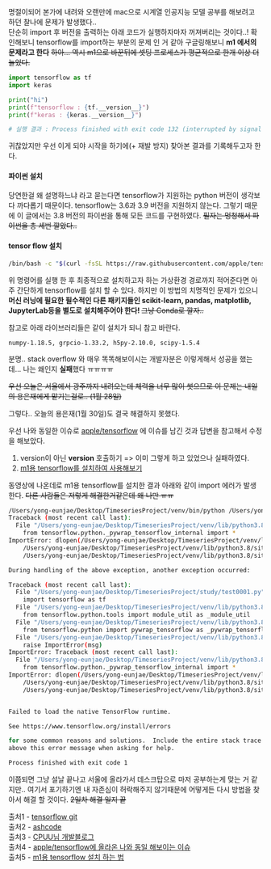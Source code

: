 명절이되어 본가에 내려와 오랜만에 mac으로 시계열 인공지능 모델 공부를 해보려고 하던 찰나에 문제가 발생했다..
<br> 단순히 import 후 버전을 출력하는 아래 코드가 실행하자마자 꺼져버리는 것이다..! 확인해보니 tensorflow를 import하는 부분의 문제 인 거 같아 구글링해보니 <b>m1 에서의 문제라고 한다</b> ~~하아... 역시 m1으로 바꾼뒤에 셋팅 프로세스가 평균적으로 한개 이상 더 늘었다.~~
```python
import tensorflow as tf
import keras

print("hi")
print(f"tensorflow : {tf.__version__}")
print(f"keras : {keras.__version__}")

# 실행 결과 : Process finished with exit code 132 (interrupted by signal 4: SIGILL)
```


귀찮았지만 우선 이게 되야 시작을 하기에(+ 재발 방지) 찾아본 결과를 기록해두고자 한다.

#### 파이썬 설치
당연한걸 왜 설명하느냐 라고 묻는다면 tensorflow가 지원하는 python 버전이 생각보다 까다롭기 때문이다.
tensorflow는 3.6과 3.9 버전을 지원하지 않는다. 그렇기 때문에 이 글에서는 3.8 버전의 파이썬을 통해 모든 코드를 구현하였다. ~~필자는 멍청해서 파이썬을 총 세번 깔았다..~~

#### tensor flow 설치
``` bash
/bin/bash -c "$(curl -fsSL https://raw.githubusercontent.com/apple/tensorflow_macos/master/scripts/download_and_install.sh)"
```
위 명령어를 실행 한 후 최종적으로 설치하고자 하는 가상환경 경로까지 적어준다면 아주 간단하게 tensorflow를 설치 할 수 있다.
하지만 이 방법의 치명적인 문제가 있으니 <b>머신 러닝에 필요한 필수적인 다른 패키지들인 scikit-learn, pandas, matplotlib, JupyterLab등을 별도로 설치해주어야 한다! </b>~~그냥 Conda로 깔자..~~

참고로 아래 라이브러리들은 같이 설치가 되니 참고 바란다.
```
numpy-1.18.5, grpcio-1.33.2, h5py-2.10.0, scipy-1.5.4
``` 

분명.. stack overflow 와 매우 똑똑해보이시는 개발자분은 이렇게해서 성공을 했는데...
나는 왜인지 <b>실패</b>했다 ㅠㅠㅠㅠ

~~우선 오늘은 서울에서 광주까지 내려오는데 체력을 너무 많이 썻으므로 이 문제는 내일의 용은재에게 맡기는걸로.. (1월 28일)~~

그렇다.. 오늘의 용은재(1월 30일)도 결국 해결하지 못했다.

우선 나와 동일한 이슈로 [apple/tensorflow](https://github.com/apple/tensorflow_macos/issues/270) 에 이슈를 남긴 것과 답변을 참고해서 수정을 해보았다.
1. version이 아닌 __version__ 호출하기 => 이미 그렇게 하고 있었으나 실패하였다.
2. [m1용 tensorflow를 설치하여 사용해보기](https://www.youtube.com/watch?v=6W8pjnW65Q8)

동영상에 나온데로 m1용 tensorflow를 설치한 결과 아래와 같이 import 에러가 발생한다. ~~다른 사람들은 저렇게 해결한거같은데 왜 나만 ㅠㅠ~~
```bash
/Users/yong-eunjae/Desktop/TimeseriesProject/venv/bin/python /Users/yong-eunjae/Desktop/TimeseriesProject/study/test0001.py
Traceback (most recent call last):
  File "/Users/yong-eunjae/Desktop/TimeseriesProject/venv/lib/python3.8/site-packages/tensorflow/python/pywrap_tensorflow.py", line 64, in <module>
    from tensorflow.python._pywrap_tensorflow_internal import *
ImportError: dlopen(/Users/yong-eunjae/Desktop/TimeseriesProject/venv/lib/python3.8/site-packages/tensorflow/python/_pywrap_tensorflow_internal.so, 6): no suitable image found.  Did find:
	/Users/yong-eunjae/Desktop/TimeseriesProject/venv/lib/python3.8/site-packages/tensorflow/python/_pywrap_tensorflow_internal.so: mach-o, but wrong architecture
	/Users/yong-eunjae/Desktop/TimeseriesProject/venv/lib/python3.8/site-packages/tensorflow/python/_pywrap_tensorflow_internal.so: mach-o, but wrong architecture

During handling of the above exception, another exception occurred:

Traceback (most recent call last):
  File "/Users/yong-eunjae/Desktop/TimeseriesProject/study/test0001.py", line 1, in <module>
    import tensorflow as tf
  File "/Users/yong-eunjae/Desktop/TimeseriesProject/venv/lib/python3.8/site-packages/tensorflow/__init__.py", line 41, in <module>
    from tensorflow.python.tools import module_util as _module_util
  File "/Users/yong-eunjae/Desktop/TimeseriesProject/venv/lib/python3.8/site-packages/tensorflow/python/__init__.py", line 39, in <module>
    from tensorflow.python import pywrap_tensorflow as _pywrap_tensorflow
  File "/Users/yong-eunjae/Desktop/TimeseriesProject/venv/lib/python3.8/site-packages/tensorflow/python/pywrap_tensorflow.py", line 83, in <module>
    raise ImportError(msg)
ImportError: Traceback (most recent call last):
  File "/Users/yong-eunjae/Desktop/TimeseriesProject/venv/lib/python3.8/site-packages/tensorflow/python/pywrap_tensorflow.py", line 64, in <module>
    from tensorflow.python._pywrap_tensorflow_internal import *
ImportError: dlopen(/Users/yong-eunjae/Desktop/TimeseriesProject/venv/lib/python3.8/site-packages/tensorflow/python/_pywrap_tensorflow_internal.so, 6): no suitable image found.  Did find:
	/Users/yong-eunjae/Desktop/TimeseriesProject/venv/lib/python3.8/site-packages/tensorflow/python/_pywrap_tensorflow_internal.so: mach-o, but wrong architecture
	/Users/yong-eunjae/Desktop/TimeseriesProject/venv/lib/python3.8/site-packages/tensorflow/python/_pywrap_tensorflow_internal.so: mach-o, but wrong architecture


Failed to load the native TensorFlow runtime.

See https://www.tensorflow.org/install/errors

for some common reasons and solutions.  Include the entire stack trace
above this error message when asking for help.

Process finished with exit code 1
```
이쯤되면 그냥 설날 끝나고 서울에 올라가서 데스크탑으로 마저 공부하는게 맞는 거 같지만.. 여기서 포기하기엔 내 자존심이 허락해주지 않기때문에 어떻게든 다시 방법을 찾아서 해결 할 것이다.
~~2일차 해결 일지 끝~~

출처1 - [tensorflow git](https://github.com/tensorflow/tensorflow/issues/46628) <br>
출처2 - [ashcode](https://hashcode.co.kr/questions/12647/m1-%EB%A7%A5%EB%B6%81-%ED%8C%8C%EC%9D%B4%EC%B0%B8%EC%97%90-python-tensorflow%EC%84%A4%EC%B9%98-%EB%B2%84%EC%A0%84-%EB%AC%B8%EC%9D%98) <br>
출처3 - [CPUU님 개발블로그](https://cpuu.postype.com/post/9091007/) <br>
출처4 - [apple/tensorflow에 올라온 나와 동일 해보이는 이슈](https://github.com/apple/tensorflow_macos/issues/270) <br>
출처5 - [m1용 tensorflow 설치 하는 법](https://www.youtube.com/watch?v=6W8pjnW65Q8) <br>
